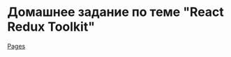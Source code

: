# Домашнее задание по теме "React Redux Toolkit"  

[Pages]( https://sinsl.github.io/ra-hw-toolkit)


